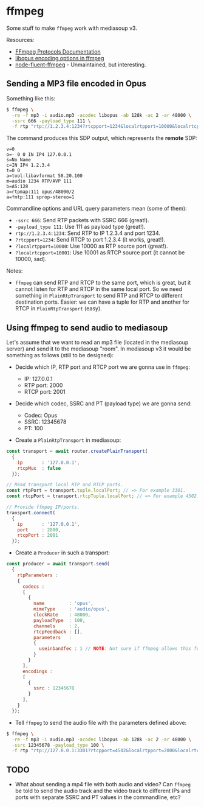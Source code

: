 # ffmpeg

Some stuff to make `ffmpeg` work with mediasoup v3.

Resources:

* [FFmpeg Protocols Documentation](https://ffmpeg.org/ffmpeg-protocols.html)
* [libopus encoding options in ffmpeg](http://ffmpeg.org/ffmpeg-codecs.html#libopus-1)
* [node-fluent-ffmpeg](https://github.com/fluent-ffmpeg/node-fluent-ffmpeg) - Unmaintained, but interesting.


## Sending a MP3 file encoded in Opus

Something like this:

```bash
$ ffmpeg \
  -re -f mp3 -i audio.mp3 -acodec libopus -ab 128k -ac 2 -ar 48000 \
  -ssrc 666 -payload_type 111 \
  -f rtp "rtp://1.2.3.4:1234?rtcpport=1234&localrtpport=10000&localrtcpport=10001"
```

The command produces this SDP output, which represents the **remote** SDP:

```
v=0
o=- 0 0 IN IP4 127.0.0.1
s=No Name
c=IN IP4 1.2.3.4
t=0 0
a=tool:libavformat 58.20.100
m=audio 1234 RTP/AVP 111
b=AS:128
a=rtpmap:111 opus/48000/2
a=fmtp:111 sprop-stereo=1
```

Commandline options and URL query parameters mean (some of them):

* `-ssrc 666`: Send RTP packets with SSRC 666 (great!).
* `-payload_type 111`: Use 111 as payload type (great!).
* `rtp://1.2.3.4:1234`:  Send RTP to IP 1.2.3.4 and port 1234.
* `?rtcpport=1234`: Send RTCP to port 1.2.3.4 (it works, great!).
* `?localrtpport=10000`: Use 10000 as RTP source port (great!).
* `?localrtcpport=10001`: Use 10001 as RTCP source port (it cannot be 10000, sad).

Notes:

* `ffmpeg` can send RTP and RTCP to the same port, which is great, but it cannot listen for RTP and RTCP in the same local port. So we need something in `PlainRtpTransport` to send RTP and RTCP to different destination ports. Easier: we can have a tuple for RTP and another for RTCP in `PlainRtpTransport` (easy).


## Using ffmpeg to send audio to mediasoup

Let's assume that we want to read an mp3 file (located in the mediasoup server) and send it to the mediasoup "room". In mediasoup v3 it would be something as follows (still to be designed):

* Decide which IP, RTP port and RTCP port we are gonna use in `ffmpeg`:
  - IP: 127.0.0.1
  - RTP port: 2000
  - RTCP port: 2001

* Decide which codec, SSRC and PT (payload type) we are gonna send:
  - Codec: Opus
  - SSRC: 12345678
  - PT: 100

* Create a `PlainRtpTransport` in mediasoup:

```js
const transport = await router.createPlainTransport(
  { 
    ip       : '127.0.0.1',
    rtcpMux  : false
  });

// Read transport local RTP and RTCP ports.
const rtpPort = transport.tuple.localPort; // => For example 3301.
const rtcpPort = transport.rtcpTuple.localPort; // => For example 4502.

// Provide ffmpeg IP/ports.
transport.connect(
  {
    ip       : '127.0.0.1',
    port     : 2000, 
    rtcpPort : 2001
  });
```

* Create a `Producer` in such a transport:

```js
const producer = await transport.send(
  {
    rtpParameters :
    {
      codecs :
      [
        {
          name         : 'opus',
          mimeType     : 'audio/opus',
          clockRate    : 48000,
          payloadType  : 100,
          channels     : 2,
          rtcpFeedback : [],
          parameters   :
          {
            useinbandfec : 1 // NOTE: Not sure if ffmpeg allows this for Opus.
          }
        }
      ],
      encodings :
      [
        {
          ssrc : 12345678
        }
      ],
    }
  });
```

* Tell `ffmpeg` to send the audio file with the parameters defined above:

```bash
$ ffmpeg \
  -re -f mp3 -i audio.mp3 -acodec libopus -ab 128k -ac 2 -ar 48000 \
  -ssrc 12345678 -payload_type 100 \
  -f rtp "rtp://127.0.0.1:3301?rtcpport=4502&localrtpport=2000&localrtcpport=2001"
```


## TODO

* What about sending a mp4 file with both audio and video? Can `ffmpeg` be told to send the audio track and the video track to different IPs and ports with separate SSRC and PT values in the commandline, etc?
